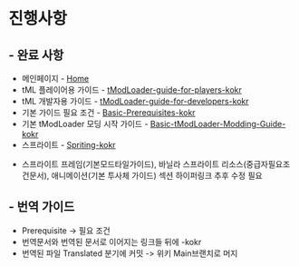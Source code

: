 # 진행사항

## - 완료 사항

* 메인페이지 - [Home](Home)
* tML 플레이어용 가이드 - [tModLoader-guide-for-players-kokr](tModLoader-guide-for-players-kokr)
* tML 개발자용 가이드 - [tModLoader-guide-for-developers-kokr](tModLoader-guide-for-developers-kokr)
* 기본 가이드 필요 조건 - [Basic-Prerequisites-kokr](Basic-Prerequisites-kokr)
* 기본 tModLoader 모딩 시작 가이드 - [Basic-tModLoader-Modding-Guide-kokr](Basic-tModLoader-Modding-Guide-kokr)
* 스프라이트 - [Spriting-kokr](Spriting-kokr)
- 스프라이트 프레임(기본모드타일가이드), 바닐라 스프라이트 리소스(중급자필요조건문서), 애니메이션(기본 투사체 가이드) 섹션 하이퍼링크 추후 수정 필요

## - 번역 가이드

* Prerequisite -> 필요 조건
* 번역문서와 번역된 문서로 이어지는 링크들 뒤에 -kokr
* 번역된 파일 Translated 분기에 커밋 -> 위키 Main브랜치로 머지
